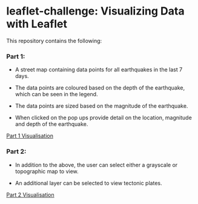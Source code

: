 # leaflet-challenge: Visualizing Data with Leaflet

This repository contains the following:

### Part 1:

  * A street map containing data points for all earthquakes in the last 7 days.

  * The data points are coloured based on the depth of the earthquake, which can be seen in the legend.

  * The data points are sized based on the magnitude of the earthquake.

  * When clicked on the pop ups provide detail on the location, magnitude and depth of the earthquake.

[Part 1 Visualisation](Leaflet-Part-1/index.html)

### Part 2:

  * In addition to the above, the user can select either a grayscale or topographic map to view.

  * An additional layer can be selected to view tectonic plates.

[Part 2 Visualisation](Leaflet-Part-2/index.html)